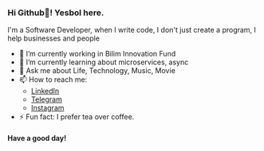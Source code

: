 ### Hi Github👋! Yesbol here.

<!--
**yestannn/yestannn** is a ✨ _special_ ✨ repository because its `README.md` (this file) appears on your GitHub profile.

Here are some ideas to get you started:

- 🔭 I’m currently working on ...
- 🌱 I’m currently learning ...
- 👯 I’m looking to collaborate on ...
- 🤔 I’m looking for help with ...
- 💬 Ask me about ...
- 📫 How to reach me: ...
- 😄 Pronouns: ...
- ⚡ Fun fact: ...
-->


I'm a Software Developer, when I write code, I don't just create a program, I help businesses and people

- 🔭 I’m currently working in Bilim Innovation Fund
- 🌱 I’m currently learning about microservices, async 
- 💬 Ask me about Life, Technology, Music, Movie
- 📫 How to reach me:
  -  [LinkedIn](https://linkedin.com/in/byesbol)
  -  [Telegram](https://t.me/yestannn)
  -  [Instagram](https://www.instagram.com/bvrkhnn/)
- ⚡ Fun fact: I prefer tea over coffee.

#### Have a good day!
